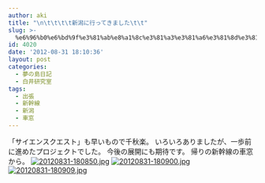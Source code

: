 ```yaml
---
author: aki
title: "\n\t\t\t\t新潟に行ってきました\t\t"
slug: >-
  %e6%96%b0%e6%bd%9f%e3%81%ab%e8%a1%8c%e3%81%a3%e3%81%a6%e3%81%8d%e3%81%be%e3%81%97%e3%81%9f
id: 4020
date: '2012-08-31 18:10:36'
layout: post
categories:
  - 夢の島日記
  - 白井研究室
tags:
  - 出張
  - 新幹線
  - 新潟
  - 車窓
---
```


「サイエンスクエスト」も早いもので千秋楽。 いろいろありましたが、一歩前に進めたプロジェクトでした。 今後の展開にも期待です。 帰りの新幹線の車窓から。 [![20120831-180850.jpg](https://aki.shirai.as/wp-content/uploads/2012/08/20120831-180850.jpg)](https://aki.shirai.as/wp-content/uploads/2012/08/20120831-180850.jpg) [![20120831-180900.jpg](https://aki.shirai.as/wp-content/uploads/2012/08/20120831-180900.jpg)](https://aki.shirai.as/wp-content/uploads/2012/08/20120831-180900.jpg) [![20120831-180909.jpg](https://aki.shirai.as/wp-content/uploads/2012/08/20120831-180909.jpg)](https://aki.shirai.as/wp-content/uploads/2012/08/20120831-180909.jpg)